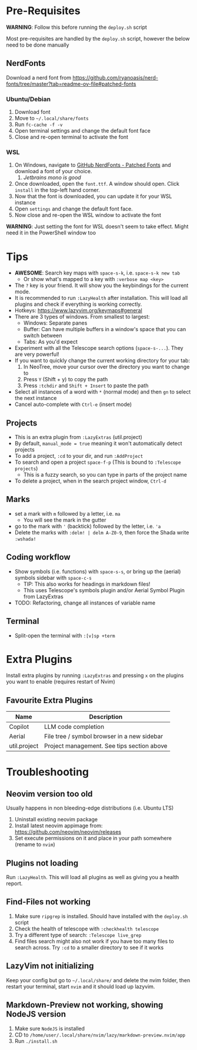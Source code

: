 # Pre-Requisites

**WARNING**: Follow this before running the `deploy.sh` script

Most pre-requisites are handled by the `deploy.sh` script, however the below need to be done manually

## NerdFonts

Download a nerd font from <https://github.com/ryanoasis/nerd-fonts/tree/master?tab=readme-ov-file#patched-fonts>

### Ubuntu/Debian

1. Download font
2. Move to `~/.local/share/fonts`
3. Run `fc-cache -f -v`
4. Open terminal settings and change the default font face
5. Close and re-open terminal to activate the font

### WSL

1. On Windows, navigate to [GitHub NerdFonts - Patched Fonts](https://github.com/ryanoasis/nerd-fonts/tree/master?tab=readme-ov-file#patched-fonts ) and download a font of your choice.
    1. _Jetbrains mono is good_
2. Once downloaded, open the `font.ttf`. A window should open. Click `install` in the top-left hand corner.
3. Now that the font is downloaded, you can update it for your WSL instance
4. Open `settings` and change the default font face.
5. Now close and re-open the WSL window to activate the font

**WARNING**: Just setting the font for WSL doesn't seem to take effect. Might need it in the PowerShell window too

# Tips

- **AWESOME**: Search key maps with `space-s-k`, i.e. `space-s-k new tab`
  - Or show what's mapped to a key with `:verbose map <key>`
- The `?` key is your friend. It will show you the keybindings for the current mode.
- It is recommended to run `:LazyHealth` after installation. This will load all plugins and check if everything is working correctly.
- Hotkeys: <https://www.lazyvim.org/keymaps#general>
- There are 3 types of windows. From smallest to largest:
  - Windows: Separate panes
  - Buffer: Can have multiple buffers in a window's space that you can switch between
  - Tabs: As you'd expect
- Experiment with all the Telescope search options (`space-s-...`). They are very powerful!
- If you want to quickly change the current working directory for your tab:
  1. In NeoTree, move your cursor over the directory you want to change to
  2. Press `Y` (Shift + y) to copy the path
  3. Press `:tchdir` and `Shift + Insert` to paste the path
- Select all instances of a word with `*` (normal mode) and then `gn` to select the next instance
- Cancel auto-complete with `Ctrl-e` (insert mode)

## Projects

- This is an extra plugin from `:LazyExtras` (util.project)
- By default, `manual_mode = true` meaning it won't automatically detect projects
- To add a project, `:cd` to your dir, and run `:AddProject`
- To search and open a project `space-f-p` (This is bound to `:Telescope projects`)
  - This is a fuzzy search, so you can type in parts of the project name
- To delete a project, when in the search project window, `Ctrl-d`

## Marks

- set a mark with `m` followed by a letter, i.e. `ma`
  - You will see the mark in the gutter
- go to the mark with `'` (backtick) followed by the letter, i.e. `'a`
- Delete the marks with `:delm! | delm A-Z0-9`, then force the Shada write `:wshada!`

## Coding workflow

- Show symbols (i.e. functions) with `space-s-s`, or bring up the (aerial) symbols sidebar with `space-c-s`
  - TIP: This also works for headings in markdown files!
  - This uses Telescope's symbols plugin and/or Aerial Symbol Plugin from LazyExtras
- TODO: Refactoring, change all instances of variable name

## Terminal

- Split-open the terminal with `:[v]sp +term`

# Extra Plugins

Install extra plugins by running `:LazyExtras` and pressing `x` on the plugins you want to enable (requires restart of Nvim)

## Favourite Extra Plugins

|Name | Description |
|---|---|
|Copilot | LLM code completion |
|Aerial | File tree / symbol browser in a new sidebar |
|util.project  | Project management. See tips section above |


# Troubleshooting

## Neovim version too old

Usually happens in non bleeding-edge distributions (i.e. Ubuntu LTS)

1. Uninstall existing neovim package
2. Install latest neovim appimage from: <https://github.com/neovim/neovim/releases>
3. Set execute permissions on it and place in your path somewhere (rename to `nvim`)

## Plugins not loading

Run `:LazyHealth`. This will load all plugins as well as giving you a health report.

## Find-Files not working

1. Make sure `ripgrep` is installed. Should have installed with the `deploy.sh` script
2. Check the health of telescope with `:checkhealth telescope`
3. Try a different type of search: `:Telescope live_grep`
4. Find files search might also not work if you have too many files to search across. Try `:cd` to a smaller directory to see if it works

## LazyVim not initializing

Keep your config but go to `~/.local/share/` and delete the nvim folder, then restart your terminal, start `nvim` and it should load up lazyvim.

## Markdown-Preview not working, showing NodeJS version

1. Make sure `NodeJS` is installed
2. CD to `/home/user/.local/share/nvim/lazy/markdown-preview.nvim/app`
3. Run `./install.sh`
